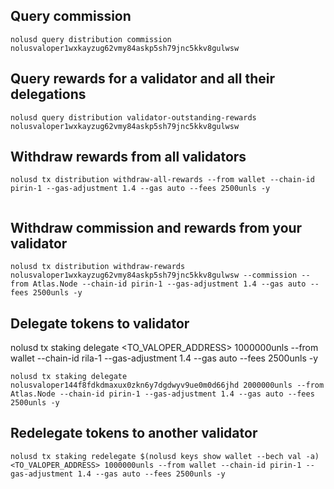 ## Query commission
```
nolusd query distribution commission nolusvaloper1wxkayzug62vmy84askp5sh79jnc5kkv8gulwsw

```

## Query rewards for a validator and all their delegations

```
nolusd query distribution validator-outstanding-rewards nolusvaloper1wxkayzug62vmy84askp5sh79jnc5kkv8gulwsw

```


## Withdraw rewards from all validators
```
nolusd tx distribution withdraw-all-rewards --from wallet --chain-id pirin-1 --gas-adjustment 1.4 --gas auto --fees 2500unls -y


```

## Withdraw  commission and rewards from your validator

```
nolusd tx distribution withdraw-rewards nolusvaloper1wxkayzug62vmy84askp5sh79jnc5kkv8gulwsw --commission --from Atlas.Node --chain-id pirin-1 --gas-adjustment 1.4 --gas auto --fees 2500unls -y
```

## **Delegate tokens to validator**
nolusd tx staking delegate <TO_VALOPER_ADDRESS> 1000000unls --from wallet --chain-id rila-1 --gas-adjustment 1.4 --gas auto --fees 2500unls -y
```
nolusd tx staking delegate nolusvaloper144f8fdkdmaxux0zkn6y7dgdwyv9ue0m0d66jhd 2000000unls --from Atlas.Node --chain-id pirin-1 --gas-adjustment 1.4 --gas auto --fees 2500unls -y
```


## Redelegate tokens to another validator
```
nolusd tx staking redelegate $(nolusd keys show wallet --bech val -a) <TO_VALOPER_ADDRESS> 1000000unls --from wallet --chain-id pirin-1 --gas-adjustment 1.4 --gas auto --fees 2500unls -y
```
